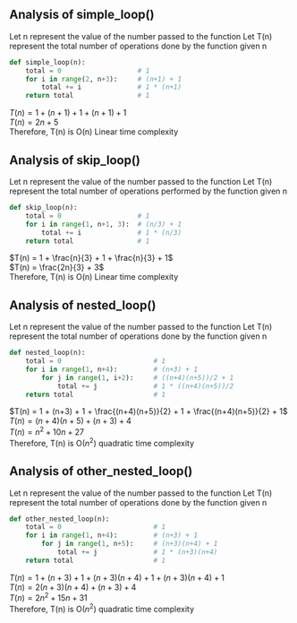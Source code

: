## Analysis of simple_loop()

Let n represent the value of the number passed to the function
Let T(n) represent the total number of operations done by the function given n 

```python
def simple_loop(n):
    total = 0                   # 1
    for i in range(2, n+3):     # (n+1) + 1
        total += i              # 1 * (n+1)
    return total                # 1
```

$T(n) = 1 + (n+1) + 1 + (n+1) + 1$<br>
$T(n) = 2n + 5$<br>
Therefore, T(n) is O(n) Linear time complexity

## Analysis of skip_loop()

Let n represent the value of the number passed to the function
Let T(n) represent the total number of operations performed by the function given n

```python
def skip_loop(n):
    total = 0                   # 1
    for i in range(1, n+1, 3):  # (n/3) + 1
        total += i              # 1 * (n/3)
    return total                # 1
```

$T(n) = 1 + \frac{n}{3} + 1 + \frac{n}{3} + 1$<br>
$T(n) = \frac{2n}{3} + 3$<br>
Therefore, T(n) is O(n) Linear time complexity

## Analysis of nested_loop()

Let n represent the value of the number passed to the function
Let T(n) represent the total number of operations done by the function given n

```python
def nested_loop(n):
    total = 0                       # 1
    for i in range(1, n+4):         # (n+3) + 1
        for j in range(1, i+2):     # ((n+4)(n+5))/2 + 1
            total += j              # 1 * ((n+4)(n+5))/2
    return total                    # 1
```

$T(n) = 1 + (n+3) + 1 + \frac{(n+4)(n+5)}{2} + 1 + \frac{(n+4)(n+5)}{2} + 1$<br>
$T(n) = (n+4)(n+5) + (n+3) + 4$<br>
$T(n) = n^2 + 10n + 27$<br>
Therefore, T(n) is O($n^2$) quadratic time complexity

## Analysis of other_nested_loop()

Let n represent the value of the number passed to the function
Let T(n) represent the total number of operations done by the function given n

```python
def other_nested_loop(n):
    total = 0                       # 1
    for i in range(1, n+4):         # (n+3) + 1
        for j in range(1, n+5):     # (n+3)(n+4) + 1
            total += j              # 1 * (n+3)(n+4)
    return total                    # 1
```

$T(n) = 1 + (n+3) + 1 + (n+3)(n+4) + 1 + (n+3)(n+4) + 1$<br>
$T(n) = 2(n+3)(n+4) + (n+3) + 4$<br>
$T(n) = 2n^2 + 15n + 31$<br>
Therefore, T(n) is O($n^2$) quadratic time complexity